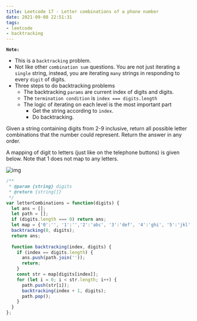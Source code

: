 ```yaml
---
title: Leetcode 17 - Letter combinations of a phone number
date: 2021-09-08 22:51:31
tags:
- leetcode
- backtracking
---
```

**`Note:`**
- This is a `backtracking` problem.
- Not like other `combination sum` questions. You are not just iterating a `single` string, instead, you are iterating `many` strings in responding to every `digit` of digits.
- Three steps to do backtracking problems
  - The backtracking `params` are current index of digits and digits.
  - The `termination condition` is `index === digits.length`
  - The logic of iterating on each level is the most important part
    - Get the string according to `index`.
    - Do backtracking.

Given a string containing digits from 2-9 inclusive, return all possible letter combinations that the number could represent. Return the answer in any order.

A mapping of digit to letters (just like on the telephone buttons) is given below. Note that 1 does not map to any letters.

![img](https://upload.wikimedia.org/wikipedia/commons/thumb/7/73/Telephone-keypad2.svg/200px-Telephone-keypad2.svg.png)
```javascript
/**
 * @param {string} digits
 * @return {string[]}
 */
var letterCombinations = function(digits) {
  let ans = [];
  let path = [];
  if (digits.length === 0) return ans;
  let map = {'0':'', '1':'','2':'abc', '3':'def', '4':'ghi', '5':'jkl', '6':'mno', '7':'pqrs', '8':'tuv', '9':'wxyz'};
  backtracking(0, digits);
  return ans;
  
  function backtracking(index, digits) {
    if (index == digits.length) {
      ans.push(path.join(''));
      return;
    }
    const str = map[digits[index]];
    for (let i = 0; i < str.length; i++) {
      path.push(str[i]);
      backtracking(index + 1, digits);
      path.pop();
    }
  }
};
```